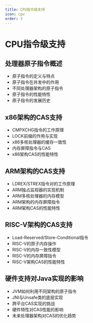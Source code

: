 ```yaml
---
title: CPU指令级支持
icon: cpu
order: 3
---
```


# CPU指令级支持

## 处理器原子指令概述

- 原子指令的定义与特点
- 原子指令在并发中的作用
- 不同处理器架构的原子指令
- 原子指令的性能特性
- 原子指令的发展历史

## x86架构的CAS支持

- CMPXCHG指令的工作原理
- LOCK前缀的作用与实现
- x86多核处理器的缓存一致性
- 内存屏障指令与CAS
- x86架构CAS的性能特性

## ARM架构的CAS支持

- LDREX/STREX指令对的工作原理
- ARM独占监视器的实现机制
- ARM多核处理器的内存模型
- ARM架构的内存屏障指令
- ARM架构CAS的性能特性

## RISC-V架构的CAS支持

- Load-Reserved/Store-Conditional指令
- RISC-V的原子内存操作
- RISC-V的内存一致性模型
- RISC-V的内存屏障指令
- RISC-V架构CAS的性能特性

## 硬件支持对Java实现的影响

- JVM如何利用不同架构的原子指令
- JNI与Unsafe类的底层实现
- 跨平台CAS实现的挑战
- 硬件特性对CAS性能的影响
- 未来处理器架构对CAS的优化趋势
